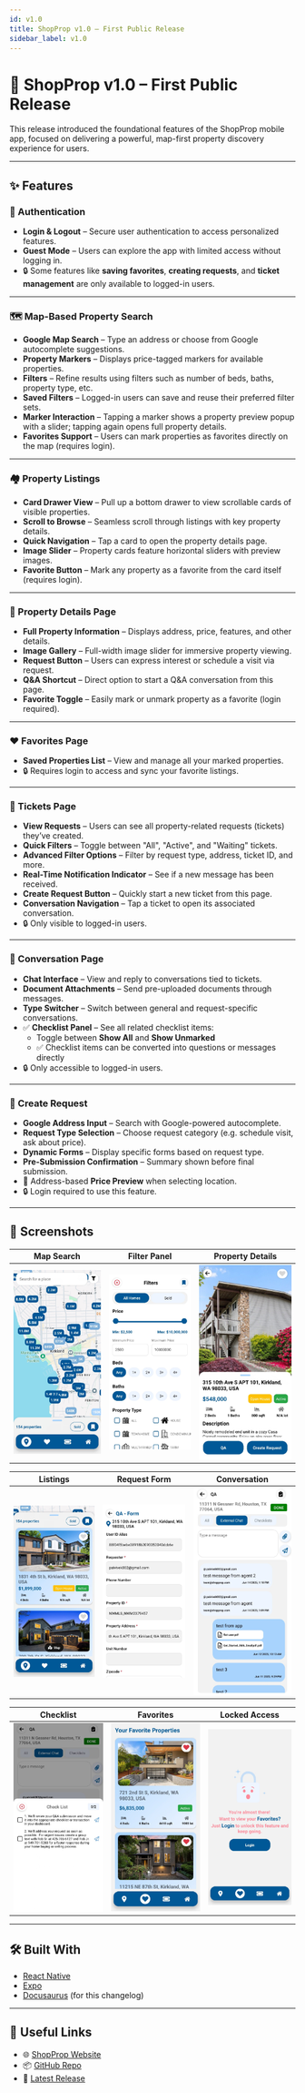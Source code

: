 ```yaml
---
id: v1.0
title: ShopProp v1.0 – First Public Release
sidebar_label: v1.0
---
```


# 🏡 ShopProp v1.0 – First Public Release

This release introduced the foundational features of the ShopProp mobile app, focused on delivering a powerful, map-first property discovery experience for users.

---

## ✨ Features

### 🔐 Authentication

- **Login & Logout** – Secure user authentication to access personalized features.
- **Guest Mode** – Users can explore the app with limited access without logging in.
- 🔒 Some features like **saving favorites**, **creating requests**, and **ticket management** are only available to logged-in users.

---

### 🗺️ Map-Based Property Search

- **Google Map Search** – Type an address or choose from Google autocomplete suggestions.
- **Property Markers** – Displays price-tagged markers for available properties.
- **Filters** – Refine results using filters such as number of beds, baths, property type, etc.
- **Saved Filters** – Logged-in users can save and reuse their preferred filter sets.
- **Marker Interaction** – Tapping a marker shows a property preview popup with a slider; tapping again opens full property details.
- **Favorites Support** – Users can mark properties as favorites directly on the map (requires login).

---

### 🏘️ Property Listings

- **Card Drawer View** – Pull up a bottom drawer to view scrollable cards of visible properties.
- **Scroll to Browse** – Seamless scroll through listings with key property details.
- **Quick Navigation** – Tap a card to open the property details page.
- **Image Slider** – Property cards feature horizontal sliders with preview images.
- **Favorite Button** – Mark any property as a favorite from the card itself (requires login).

---

### 📄 Property Details Page

- **Full Property Information** – Displays address, price, features, and other details.
- **Image Gallery** – Full-width image slider for immersive property viewing.
- **Request Button** – Users can express interest or schedule a visit via request.
- **Q&A Shortcut** – Direct option to start a Q&A conversation from this page.
- **Favorite Toggle** – Easily mark or unmark property as a favorite (login required).

---

### ❤️ Favorites Page

- **Saved Properties List** – View and manage all your marked properties.
- 🔒 Requires login to access and sync your favorite listings.

---

### 🎫 Tickets Page

- **View Requests** – Users can see all property-related requests (tickets) they’ve created.
- **Quick Filters** – Toggle between "All", "Active", and "Waiting" tickets.
- **Advanced Filter Options** – Filter by request type, address, ticket ID, and more.
- **Real-Time Notification Indicator** – See if a new message has been received.
- **Create Request Button** – Quickly start a new ticket from this page.
- **Conversation Navigation** – Tap a ticket to open its associated conversation.
- 🔒 Only visible to logged-in users.

---

### 💬 Conversation Page

- **Chat Interface** – View and reply to conversations tied to tickets.
- **Document Attachments** – Send pre-uploaded documents through messages.
- **Type Switcher** – Switch between general and request-specific conversations.
- ✅ **Checklist Panel** – See all related checklist items:
  - Toggle between **Show All** and **Show Unmarked**
  - ✅ Checklist items can be converted into questions or messages directly
- 🔒 Only accessible to logged-in users.

---

### 📝 Create Request

- **Google Address Input** – Search with Google-powered autocomplete.
- **Request Type Selection** – Choose request category (e.g. schedule visit, ask about price).
- **Dynamic Forms** – Display specific forms based on request type.
- **Pre-Submission Confirmation** – Summary shown before final submission.
- 💸 Address-based **Price Preview** when selecting location.
- 🔒 Login required to use this feature.

---

## 📸 Screenshots

| Map Search                | Filter Panel                      | Property Details                                    |
| ------------------------- | --------------------------------- | --------------------------------------------------- |
| ![Map](/img/v1.0/map.jpg) | ![Filters](/img/v1.0/filters.jpg) | ![Property Details](/img/v1.0/property_details.jpg) |

| Listings                                     | Request Form                | Conversation                                |
| -------------------------------------------- | --------------------------- | ------------------------------------------- |
| ![Listings](/img/v1.0/property_listings.jpg) | ![Form](/img/v1.0/form.jpg) | ![Conversation](/img/v1.0/conversation.jpg) |

| Checklist                             | Favorites                             | Locked Access                            |
| ------------------------------------- | ------------------------------------- | ---------------------------------------- |
| ![Checklist](/img/v1.0/checklist.jpg) | ![Favorites](/img/v1.0/favorites.jpg) | ![Login](/img/v1.0/locked_favorites.jpg) |

---

## 🛠 Built With

- [React Native](https://reactnative.dev/)
- [Expo](https://expo.dev/)
- [Docusaurus](https://docusaurus.io/) (for this changelog)

---

## 🔗 Useful Links

- 🌐 [ShopProp Website](https://www.shopprop.com)
- 📦 [GitHub Repo](https://github.com/MetricDust/expo_app_temp)
- 📲 [Latest Release](v12.0.0)
